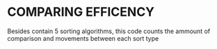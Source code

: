 # COMPARING EFFICENCY

Besides contain 5 sorting algorithms, this code counts the ammount of comparison and movements between each sort type
